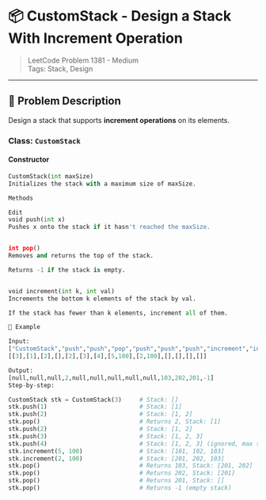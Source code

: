 # 📦 CustomStack - Design a Stack With Increment Operation

> LeetCode Problem 1381 - Medium  
> Tags: Stack, Design

---

## 🧠 Problem Description

Design a stack that supports **increment operations** on its elements.

### Class: `CustomStack`

#### Constructor

```python
CustomStack(int maxSize)
Initializes the stack with a maximum size of maxSize.

Methods

Edit
void push(int x)
Pushes x onto the stack if it hasn't reached the maxSize.


int pop()
Removes and returns the top of the stack.

Returns -1 if the stack is empty.


void increment(int k, int val)
Increments the bottom k elements of the stack by val.

If the stack has fewer than k elements, increment all of them.

🧪 Example

Input:
["CustomStack","push","push","pop","push","push","push","increment","increment","pop","pop","pop","pop"]
[[3],[1],[2],[],[2],[3],[4],[5,100],[2,100],[],[],[],[]]

Output:
[null,null,null,2,null,null,null,null,null,103,202,201,-1]
Step-by-step:

CustomStack stk = CustomStack(3)     # Stack: []
stk.push(1)                          # Stack: [1]
stk.push(2)                          # Stack: [1, 2]
stk.pop()                            # Returns 2, Stack: [1]
stk.push(2)                          # Stack: [1, 2]
stk.push(3)                          # Stack: [1, 2, 3]
stk.push(4)                          # Stack: [1, 2, 3] (ignored, max size = 3)
stk.increment(5, 100)                # Stack: [101, 102, 103]
stk.increment(2, 100)                # Stack: [201, 202, 103]
stk.pop()                            # Returns 103, Stack: [201, 202]
stk.pop()                            # Returns 202, Stack: [201]
stk.pop()                            # Returns 201, Stack: []
stk.pop()                            # Returns -1 (empty stack)